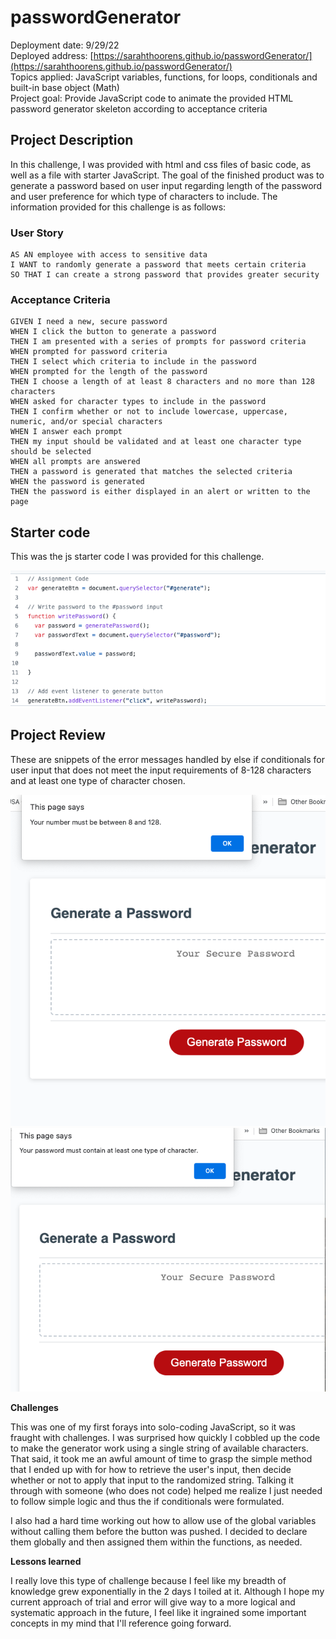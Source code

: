# passwordGenerator

Deployment date: 9/29/22</br>
Deployed address: [https://sarahthoorens.github.io/passwordGenerator/](https://sarahthoorens.github.io/passwordGenerator/)</br>
Topics applied: JavaScript variables, functions, for loops, conditionals and built-in base object (Math)</br>
Project goal: Provide JavaScript code to animate the provided HTML password generator skeleton according to acceptance criteria

## Project Description
In this challenge, I was provided with html and css files of basic code, as well as a file with starter JavaScript. The goal of the finished product was to generate a password based on user input regarding length of the password and user preference for which type of characters to include. The information provided for this challenge is as follows:

### User Story

```
AS AN employee with access to sensitive data
I WANT to randomly generate a password that meets certain criteria
SO THAT I can create a strong password that provides greater security
```

### Acceptance Criteria

```
GIVEN I need a new, secure password
WHEN I click the button to generate a password
THEN I am presented with a series of prompts for password criteria
WHEN prompted for password criteria
THEN I select which criteria to include in the password
WHEN prompted for the length of the password
THEN I choose a length of at least 8 characters and no more than 128 characters
WHEN asked for character types to include in the password
THEN I confirm whether or not to include lowercase, uppercase, numeric, and/or special characters
WHEN I answer each prompt
THEN my input should be validated and at least one character type should be selected
WHEN all prompts are answered
THEN a password is generated that matches the selected criteria
WHEN the password is generated
THEN the password is either displayed in an alert or written to the page
```

## Starter code

This was the js starter code I was provided for this challenge.


<img src="/Assets/images/js provided.png" alt="snapshot of js started code">

## Project Review


These are snippets of the error messages handled by else if conditionals for user input that does not meet the input requirements of 8-128 characters and at least one type of character chosen. </br>

<img src="/Assets/images/error message 1.png" alt="error message out of range">

<img src="/Assets/images/error message 2.png" alt="error message for no characters chosen">
</br>

**Challenges**

This was one of my first forays into solo-coding JavaScript, so it was fraught with challenges. I was surprised how quickly I cobbled up the code to make the generator work using a single string of available characters. That said, it took me an awful amount of time to grasp the simple method that I ended up with for how to retrieve the user's input, then decide whether or not to apply that input to the randomized string. Talking it through with someone (who does not code) helped me realize I just needed to follow simple logic and thus the if conditionals were formulated. 

I also had a hard time working out how to allow use of the global variables without calling them before the button was pushed. I decided to declare them globally and then assigned them within the functions, as needed. 

**Lessons learned**

I really love this type of challenge because I feel like my breadth of knowledge grew exponentially in the 2 days I toiled at it. Although I hope my current approach of trial and error will give way to a more logical and systematic approach in the future, I feel like it ingrained some important concepts in my mind that I'll reference going forward. 

